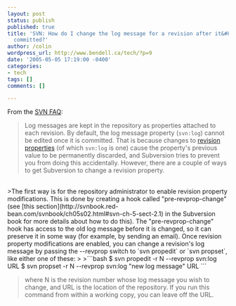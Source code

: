 ```yaml
---
layout: post
status: publish
published: true
title: 'SVN: How do I change the log message for a revision after it&#8217;s been
  committed?'
author: /colin
wordpress_url: http://www.bendell.ca/tech/?p=9
date: '2005-05-05 17:19:00 -0400'
categories:
- tech
tags: []
comments: []

---
```

From the [SVN FAQ](http://subversion.tigris.org/faq.html):
>Log messages are kept in the repository as properties attached to each revision.  By default, the log message property (`svn:log`) cannot be edited once it is committed.  That is because changes to [revision properties](http://svnbook.red-bean.com/svnbook/ch05.html#svn-ch-5-sect-1.2) (of which `svn:log` is one) cause the property's previous value to be permanently discarded, and Subversion tries to prevent you from doing this accidentally.  However, there are a couple of ways to get Subversion to change a revision property.
>
<br/>
>The first way is for the repository administrator to enable revision property modifications.  This is done by creating a hook called "pre-revprop-change" (see [this section](http://svnbook.red-bean.com/svnbook/ch05s02.html#svn-ch-5-sect-2.1) in the Subversion book for more details about how to do this). The "pre-revprop-change" hook has access to the old log message before it is changed, so it can preserve it in some way (for example, by sending an email). Once revision property modifications are enabled, you can change a revision's log message by passing the --revprop switch to `svn propedit` or `svn propset`, like either one of these:
>
>```bash
$ svn propedit -r N --revprop svn:log URL
$ svn propset -r N --revprop svn:log "new log message" URL
```

>where N is the revision number whose log message you wish to change, and URL is the location of the repository.  If you run this command from within a working copy, you can leave off the URL.
